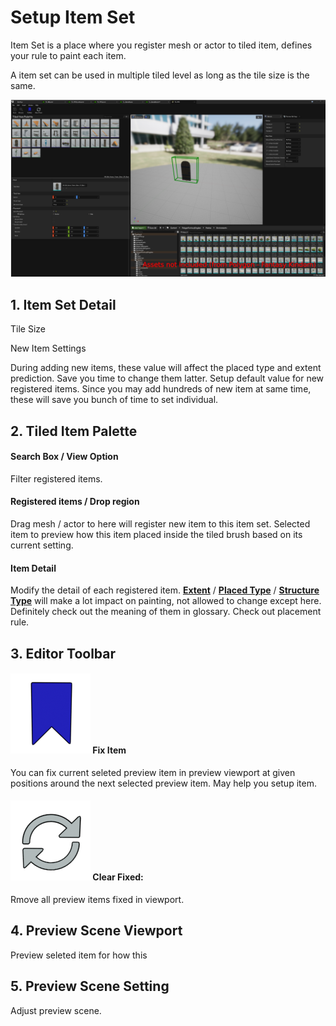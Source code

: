 
# Setup Item Set

Item Set is a place where you register mesh or actor to tiled item, defines your rule to paint each item. 

A item set can be used in multiple tiled level as long as the tile size is the same.

<!-- A image with hint to explain each stuff -->

![Tiled Item Set Editor](../_media/ItemSetEditor_temp.png ':size=800')
## 1. Item Set Detail
Tile Size

New Item Settings

During adding new items, these value will affect the placed type and extent prediction. Save you time to change them latter.
Setup default value for new registered items. Since you may add hundreds of new item at same time, these will save you bunch of time to set individual.


## 2. Tiled Item Palette

#### Search Box / View Option

Filter registered items.

#### Registered items / Drop region

Drag mesh / actor to here will register new item to this item set. Selected item to preview how this item placed inside the tiled brush based on its current setting.  

#### Item Detail

Modify the detail of each registered item. 
[**Extent**](/Glossary?id=tile-extent) / [**Placed Type**](Glossary?id=placed-type) / [**Structure Type**](Glossary?id=structure-type) will make a lot impact on painting, not allowed to change except here. Definitely check out the meaning of them in glossary. Check out placement rule.

## 3. Editor Toolbar
#### ![icon](../_media/icons/FixItem_128x.png ':size=32 :no-zoom' ) Fix Item

You can fix current seleted preview item in preview viewport at given positions around the next selected preview item. May help you setup item.

#### ![icon](../_media/icons/UpdateLevels_128x.png ':size=32 :no-zoom') Clear Fixed:

Rmove all preview items fixed in viewport.
## 4. Preview Scene Viewport

Preview seleted item for how this 

## 5. Preview Scene Setting

Adjust preview scene.
